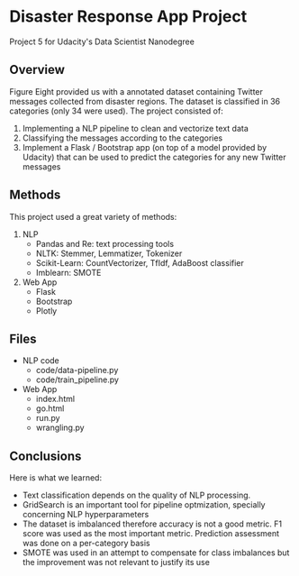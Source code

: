 # Disaster Response App Project 

Project 5 for Udacity's Data Scientist Nanodegree

## Overview

Figure Eight provided us with a annotated dataset containing
Twitter messages collected from disaster regions.
The dataset is classified in 36 categories (only 34 were
used). The project consisted of:

1. Implementing a NLP pipeline to clean and vectorize 
text data 
2. Classifying the messages according to the categories
3. Implement a Flask / Bootstrap app (on top of a
model provided by Udacity) that can be used to predict
the categories for any new Twitter messages 
 
## Methods

This project used a great variety of methods:

1. NLP
	* Pandas and Re: text processing tools
	* NLTK: Stemmer, Lemmatizer, Tokenizer 
	* Scikit-Learn: CountVectorizer, TfIdf,
AdaBoost classifier
	* Imblearn: SMOTE 
2. Web App
	* Flask
	* Bootstrap
	* Plotly

## Files
* NLP code 
	* code/data-pipeline.py
	* code/train_pipeline.py
* Web App
	* index.html
	* go.html 
	* run.py
	* wrangling.py

## Conclusions

Here is what we learned:

* Text classification depends on the quality of NLP
processing. 
* GridSearch is an important tool for pipeline
optmization, specially concerning NLP hyperparameters
* The dataset is imbalanced therefore accuracy is
not a good metric. F1 score was used as the most
important metric. Prediction assessment was done on a per-category basis
* SMOTE was used in an attempt to compensate for class
imbalances but the improvement was not relevant to
justify its use
